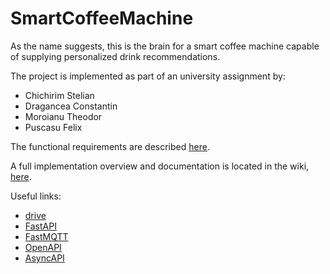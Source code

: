 # SmartCoffeeMachine

As the name suggests, this is the brain for a smart coffee machine capable of supplying personalized drink recommendations.

The project is implemented as part of an university assignment by:
 * Chichirim Stelian
 * Dragancea Constantin
 * Moroianu Theodor
 * Puscasu Felix

The functional requirements are described [here](wiki/analiza_cerintelor.md).

A full implementation overview and documentation is located in the wiki, [here](wiki/wiki.md).

Useful links:
* [drive](https://drive.google.com/drive/u/0/folders/1iyG4vzVHs1718v1f8eSRSbOx5QOlbnQM)
* [FastAPI](https://fastapi.tiangolo.com/)
* [FastMQTT](https://pypi.org/project/fastapi-mqtt/)
* [OpenAPI](https://www.openapis.org/)
* [AsyncAPI](https://www.asyncapi.com/)
